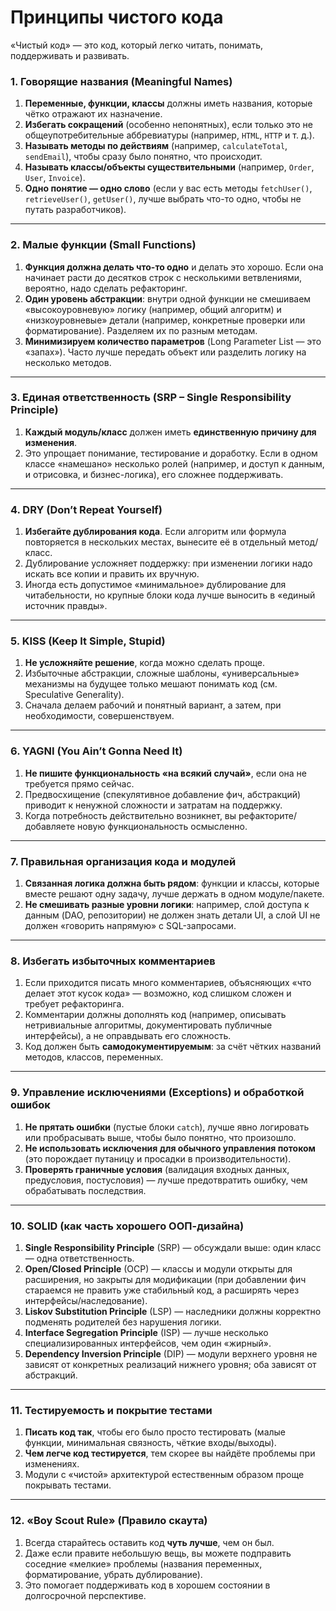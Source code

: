 # Принципы чистого кода

«Чистый код» — это код, который легко читать, понимать, поддерживать и развивать.

### 1. Говорящие названия (Meaningful Names)

1. **Переменные, функции, классы** должны иметь названия, которые чётко отражают их назначение.
2. **Избегать сокращений** (особенно непонятных), если только это не общеупотребительные аббревиатуры (например, `HTML`, `HTTP` и т. д.).
3. **Называть методы по действиям** (например, `calculateTotal`, `sendEmail`), чтобы сразу было понятно, что происходит.
4. **Называть классы/объекты существительными** (например, `Order`, `User`, `Invoice`).
5. **Одно понятие — одно слово** (если у вас есть методы `fetchUser()`, `retrieveUser()`, `getUser()`, лучше выбрать что-то одно, чтобы не путать разработчиков).

***

### 2. Малые функции (Small Functions)

1. **Функция должна делать что-то одно** и делать это хорошо. Если она начинает расти до десятков строк с несколькими ветвлениями, вероятно, надо сделать рефакторинг.
2. **Один уровень абстракции**: внутри одной функции не смешиваем «высокоуровневую» логику (например, общий алгоритм) и «низкоуровневые» детали (например, конкретные проверки или форматирование). Разделяем их по разным методам.
3. **Минимизируем количество параметров** (Long Parameter List — это «запах»). Часто лучше передать объект или разделить логику на несколько методов.

***

### 3. Единая ответственность (SRP – Single Responsibility Principle)

1. **Каждый модуль/класс** должен иметь **единственную причину для изменения**.
2. Это упрощает понимание, тестирование и доработку. Если в одном классе «намешано» несколько ролей (например, и доступ к данным, и отрисовка, и бизнес-логика), его сложнее поддерживать.

***

### 4. DRY (Don’t Repeat Yourself)

1. **Избегайте дублирования кода**. Если алгоритм или формула повторяется в нескольких местах, вынесите её в отдельный метод/класс.
2. Дублирование усложняет поддержку: при изменении логики надо искать все копии и править их вручную.
3. Иногда есть допустимое «минимальное» дублирование для читабельности, но крупные блоки кода лучше выносить в «единый источник правды».

***

### 5. KISS (Keep It Simple, Stupid)

1. **Не усложняйте решение**, когда можно сделать проще.
2. Избыточные абстракции, сложные шаблоны, «универсальные» механизмы на будущее только мешают понимать код (см. Speculative Generality).
3. Сначала делаем рабочий и понятный вариант, а затем, при необходимости, совершенствуем.

***

### 6. YAGNI (You Ain’t Gonna Need It)

1. **Не пишите функциональность «на всякий случай»**, если она не требуется прямо сейчас.
2. Предвосхищение (спекулятивное добавление фич, абстракций) приводит к ненужной сложности и затратам на поддержку.
3. Когда потребность действительно возникнет, вы рефакторите/добавляете новую функциональность осмысленно.

***

### 7. Правильная организация кода и модулей

1. **Связанная логика должна быть рядом**: функции и классы, которые вместе решают одну задачу, лучше держать в одном модуле/пакете.
2. **Не смешивать разные уровни логики**: например, слой доступа к данным (DAO, репозитории) не должен знать детали UI, а слой UI не должен «говорить напрямую» с SQL-запросами.

***

### 8. Избегать избыточных комментариев

1. Если приходится писать много комментариев, объясняющих «что делает этот кусок кода» — возможно, код слишком сложен и требует рефакторинга.
2. Комментарии должны дополнять код (например, описывать нетривиальные алгоритмы, документировать публичные интерфейсы), а не оправдывать его сложность.
3. Код должен быть **самодокументируемым**: за счёт чётких названий методов, классов, переменных.

***

### 9. Управление исключениями (Exceptions) и обработкой ошибок

1. **Не прятать ошибки** (пустые блоки `catch`), лучше явно логировать или пробрасывать выше, чтобы было понятно, что произошло.
2. **Не использовать исключения для обычного управления потоком** (это порождает путаницу и просадки в производительности).
3. **Проверять граничные условия** (валидация входных данных, предусловия, постусловия) — лучше предотвратить ошибку, чем обрабатывать последствия.

***

### 10. SOLID (как часть хорошего ООП-дизайна)

1. **Single Responsibility Principle** (SRP) — обсуждали выше: один класс — одна ответственность.
2. **Open/Closed Principle** (OCP) — классы и модули открыты для расширения, но закрыты для модификации (при добавлении фич стараемся не править уже стабильный код, а расширять через интерфейсы/наследование).
3. **Liskov Substitution Principle** (LSP) — наследники должны корректно подменять родителей без нарушения логики.
4. **Interface Segregation Principle** (ISP) — лучше несколько специализированных интерфейсов, чем один «жирный».
5. **Dependency Inversion Principle** (DIP) — модули верхнего уровня не зависят от конкретных реализаций нижнего уровня; оба зависят от абстракций.

***

### 11. Тестируемость и покрытие тестами

1. **Писать код так**, чтобы его было просто тестировать (малые функции, минимальная связность, чёткие входы/выходы).
2. **Чем легче код тестируется**, тем скорее вы найдёте проблемы при изменениях.
3. Модули с «чистой» архитектурой естественным образом проще покрывать тестами.

***

### 12. «Boy Scout Rule» (Правило скаута)

1. Всегда старайтесь оставить код **чуть лучше**, чем он был.
2. Даже если правите небольшую вещь, вы можете подправить соседние «мелкие» проблемы (названия переменных, форматирование, убрать дублирование).
3. Это помогает поддерживать код в хорошем состоянии в долгосрочной перспективе.
